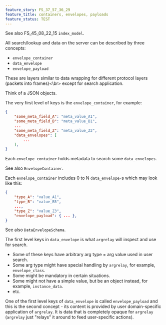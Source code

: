 ```yaml
---
feature_story: FS_37_57_36_29
feature_title: containers, envelopes, payloads
feature_status: TEST
---
```


See also FS_45_08_22_15 `index_model`.

All search/lookup and data on the server can be described by three concepts:
*   `envelope_container`
*   `data_envelope`
*   `envelope_payload`

These are layers similar to data wrapping for different protocol layers (packets into frames)<\br>
except for search application.

Think of a JSON objects.

The very first level of keys is the `envelope_container`, for example:

```json
{
    "some_meta_field_A": "meta_value_A1",
    "some_meta_field_B": "meta_value_B1",
    ...
    "some_meta_field_Z": "meta_value_Z3",
    "data_envelopes": [
        ...
    ],
}
```

Each `envelope_container` holds metadata to search some `data_envelopes`.

See also `EnvelopeContainer`.

Each `evnelope_container` includes 0 to N `data_envelope`-s which may look like this:

```json
{
    "type_A": "value_A1",
    "type_B": "value_B5",
    ...,
    "type_Z": "value_Z3",
    "envelope_payload": { ... },
}
```

See also `DataEnvelopeSchema`.

The first level keys in `data_envelope` is what `argrelay` will inspect and use for search.
*   Some of these keys have arbitrary arg type = arg value used in user search.
*   Some arg type might have special handling by `argrelay`, for example, `envelope_class`.
*   Some might be mandatory in certain situations.
*   Some might not have a simple value, but be an object instead, for example, `instance_data`.
*   etc.

One of the first level keys of `data_envelope` is called `envelope_payload` and this is the second concept -
its content is provided by user domain-specific application of `argrelay`.
It is data that is completely opaque for `argrelay` (`argrelay` just "relays" it around to feed user-specific actions).

